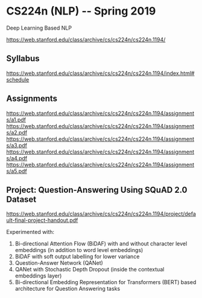 # CS224n (NLP) -- Spring 2019
Deep Learning Based NLP

https://web.stanford.edu/class/archive/cs/cs224n/cs224n.1194/

## Syllabus
https://web.stanford.edu/class/archive/cs/cs224n/cs224n.1194/index.html#schedule

## Assignments
https://web.stanford.edu/class/archive/cs/cs224n/cs224n.1194/assignments/a1.pdf
https://web.stanford.edu/class/archive/cs/cs224n/cs224n.1194/assignments/a2.pdf
https://web.stanford.edu/class/archive/cs/cs224n/cs224n.1194/assignments/a3.pdf
https://web.stanford.edu/class/archive/cs/cs224n/cs224n.1194/assignments/a4.pdf
https://web.stanford.edu/class/archive/cs/cs224n/cs224n.1194/assignments/a5.pdf

## Project: Question-Answering Using SQuAD 2.0 Dataset
https://web.stanford.edu/class/archive/cs/cs224n/cs224n.1194/project/default-final-project-handout.pdf <br />

Experimented with:
1. Bi-directional Attention Flow (BiDAF) with and without character level embeddings (in addition to word level embeddings)
2. BiDAF with soft output labelling for lower variance
3. Question-Answer Network (QANet)
4. QANet with Stochastic Depth Dropout (inside the contextual embeddings layer)
5. Bi-directional Embedding Representation for Transformers (BERT) based architecture for Question Answering tasks
